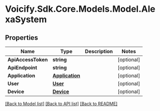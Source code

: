 # Voicify.Sdk.Core.Models.Model.AlexaSystem
## Properties

Name | Type | Description | Notes
------------ | ------------- | ------------- | -------------
**ApiAccessToken** | **string** |  | [optional] 
**ApiEndpoint** | **string** |  | [optional] 
**Application** | [**Application**](Application.md) |  | [optional] 
**User** | [**User**](User.md) |  | [optional] 
**Device** | [**Device**](Device.md) |  | [optional] 

[[Back to Model list]](../README.md#documentation-for-models) [[Back to API list]](../README.md#documentation-for-api-endpoints) [[Back to README]](../README.md)

